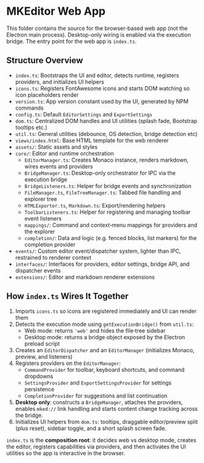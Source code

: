 # MKEditor Web App

This folder contains the source for the browser-based web app (not the Electron main process). Desktop-only wiring is enabled via the execution bridge. The entry point for the web app is `index.ts`.

## Structure Overview


- `index.ts`: Bootstraps the UI and editor, detects runtime, registers providers, and initializes UI helpers
- `icons.ts`: Registers FontAwesome icons and starts DOM watching so icon placeholders render
- `version.ts`: App version constant used by the UI, generated by NPM commands
- `config.ts`: Default `EditorSettings` and `ExportSettings`
- `dom.ts`: Centralized DOM handles and UI utilities (splash fade, Bootstrap tooltips etc.)
- `util.ts`: General utilities (debounce, OS detection, bridge detection etc)
- `views/index.html`: Base HTML template for the web renderer
- `assets/`: Static assets and styles
- `core/`: Editor and runtime orchestration
  - `EditorManager.ts`: Creates Monaco instance, renders markdown, wires events and providers
  - `BridgeManager.ts`: Desktop-only orchestrator for IPC via the execution bridge
  - `BridgeListeners.ts`: Helper for bridge events and synchronization
  - `FileManager.ts`, `FileTreeManager.ts`: Tabbed file handling and explorer tree
  - `HTMLExporter.ts`, `Markdown.ts`: Export/rendering helpers
  - `ToolbarListeners.ts`: Helper for registering and managing toolbar event listeners
  - `mappings/`: Command and context‑menu mappings for providers and the explorer
  - `completion/`: Data and logic (e.g. fenced blocks, list markers) for the completion provider
- `events/`: Custom editor event/dispatcher system, lighter than IPC, restrained to renderer context
- `interfaces/`: Interfaces for providers, editor settings, bridge API, and dispatcher events
- `extensions/`: Editor and markdown renderer extensions

## How `index.ts` Wires It Together

1. Imports `icons.ts` so icons are registered immediately and UI can render them
2. Detects the execution mode using `getExecutionBridge()` from `util.ts`:
   - Web mode: returns `'web'` and hides the file‑tree sidebar
   - Desktop mode: returns a bridge object exposed by the Electron preload script
3. Creates an `EditorDispatcher` and an `EditorManager` (initializes Monaco, preview, and listeners)
4. Registers providers on the `EditorManager`:
   - `CommandProvider` for toolbar, keyboard shortcuts, and command dropdowns
   - `SettingsProvider` and `ExportSettingsProvider` for settings persistence
   - `CompletionProvider` for suggestions and list continuation
5. **Desktop only**: constructs a `BridgeManager`, attaches the providers, enables `mked://` link handling and starts content change tracking across the bridge.
6. Initializes UI helpers from `dom.ts`: tooltips, draggable editor/preview split (plus reset), sidebar toggle, and a short splash screen fade.

`index.ts` is the **composition root**: it decides web vs desktop mode, creates the editor, registers capabilities via providers, and then activates the UI utilities so the app is interactive in the browser.

